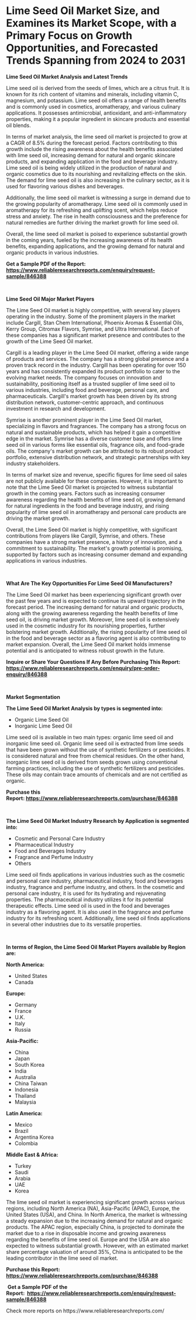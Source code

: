 <p><h1>Lime Seed Oil Market Size, and Examines its Market Scope, with a Primary Focus on Growth Opportunities, and Forecasted Trends Spanning from 2024 to 2031</h1></p><p><strong>Lime Seed Oil Market Analysis and Latest Trends</strong></p>
<p><p>Lime seed oil is derived from the seeds of limes, which are a citrus fruit. It is known for its rich content of vitamins and minerals, including vitamin C, magnesium, and potassium. Lime seed oil offers a range of health benefits and is commonly used in cosmetics, aromatherapy, and various culinary applications. It possesses antimicrobial, antioxidant, and anti-inflammatory properties, making it a popular ingredient in skincare products and essential oil blends.</p><p>In terms of market analysis, the lime seed oil market is projected to grow at a CAGR of 8.5% during the forecast period. Factors contributing to this growth include the rising awareness about the health benefits associated with lime seed oil, increasing demand for natural and organic skincare products, and expanding application in the food and beverage industry. Lime seed oil is being widely utilized in the production of natural and organic cosmetics due to its nourishing and revitalizing effects on the skin. The demand for lime seed oil is also increasing in the culinary sector, as it is used for flavoring various dishes and beverages.</p><p>Additionally, the lime seed oil market is witnessing a surge in demand due to the growing popularity of aromatherapy. Lime seed oil is commonly used in aromatherapy for its refreshing and uplifting scent, which helps reduce stress and anxiety. The rise in health consciousness and the preference for natural remedies are further driving the market growth for lime seed oil.</p><p>Overall, the lime seed oil market is poised to experience substantial growth in the coming years, fueled by the increasing awareness of its health benefits, expanding applications, and the growing demand for natural and organic products in various industries.</p></p>
<p><strong>Get a Sample PDF of the Report:&nbsp; <a href="https://www.reliableresearchreports.com/enquiry/request-sample/846388">https://www.reliableresearchreports.com/enquiry/request-sample/846388</a></strong></p>
<p>&nbsp;</p>
<p><strong>Lime Seed Oil Major Market Players</strong></p>
<p><p>The Lime Seed Oil market is highly competitive, with several key players operating in the industry. Some of the prominent players in the market include Cargill, Stan Chem International, Phoenix Aromas & Essential Oils, Kerry Group, Citromax Flavors, Symrise, and Ultra International. Each of these companies has a significant market presence and contributes to the growth of the Lime Seed Oil market.</p><p>Cargill is a leading player in the Lime Seed Oil market, offering a wide range of products and services. The company has a strong global presence and a proven track record in the industry. Cargill has been operating for over 150 years and has consistently expanded its product portfolio to cater to the evolving market needs. The company focuses on innovation and sustainability, positioning itself as a trusted supplier of lime seed oil to various industries, including food and beverage, personal care, and pharmaceuticals. Cargill's market growth has been driven by its strong distribution network, customer-centric approach, and continuous investment in research and development.</p><p>Symrise is another prominent player in the Lime Seed Oil market, specializing in flavors and fragrances. The company has a strong focus on natural and sustainable products, which has helped it gain a competitive edge in the market. Symrise has a diverse customer base and offers lime seed oil in various forms like essential oils, fragrance oils, and food-grade oils. The company's market growth can be attributed to its robust product portfolio, extensive distribution network, and strategic partnerships with key industry stakeholders.</p><p>In terms of market size and revenue, specific figures for lime seed oil sales are not publicly available for these companies. However, it is important to note that the Lime Seed Oil market is projected to witness substantial growth in the coming years. Factors such as increasing consumer awareness regarding the health benefits of lime seed oil, growing demand for natural ingredients in the food and beverage industry, and rising popularity of lime seed oil in aromatherapy and personal care products are driving the market growth.</p><p>Overall, the Lime Seed Oil market is highly competitive, with significant contributions from players like Cargill, Symrise, and others. These companies have a strong market presence, a history of innovation, and a commitment to sustainability. The market's growth potential is promising, supported by factors such as increasing consumer demand and expanding applications in various industries.</p></p>
<p>&nbsp;</p>
<p><strong>What Are The Key Opportunities For Lime Seed Oil Manufacturers?</strong></p>
<p><p>The Lime Seed Oil market has been experiencing significant growth over the past few years and is expected to continue its upward trajectory in the forecast period. The increasing demand for natural and organic products, along with the growing awareness regarding the health benefits of lime seed oil, is driving market growth. Moreover, lime seed oil is extensively used in the cosmetic industry for its nourishing properties, further bolstering market growth. Additionally, the rising popularity of lime seed oil in the food and beverage sector as a flavoring agent is also contributing to market expansion. Overall, the Lime Seed Oil market holds immense potential and is anticipated to witness robust growth in the future.</p></p>
<p><strong>Inquire or Share Your Questions If Any Before Purchasing This Report: <a href="https://www.reliableresearchreports.com/enquiry/pre-order-enquiry/846388">https://www.reliableresearchreports.com/enquiry/pre-order-enquiry/846388</a></strong></p>
<p>&nbsp;</p>
<p><strong>Market Segmentation</strong></p>
<p><strong>The Lime Seed Oil Market Analysis by types is segmented into:</strong></p>
<p><ul><li>Organic Lime Seed Oil</li><li>Inorganic Lime Seed Oil</li></ul></p>
<p><p>Lime seed oil is available in two main types: organic lime seed oil and inorganic lime seed oil. Organic lime seed oil is extracted from lime seeds that have been grown without the use of synthetic fertilizers or pesticides. It is considered natural and free from chemical residues. On the other hand, inorganic lime seed oil is derived from seeds grown using conventional farming practices, including the use of synthetic fertilizers and pesticides. These oils may contain trace amounts of chemicals and are not certified as organic.</p></p>
<p><strong>Purchase this Report:&nbsp;<a href="https://www.reliableresearchreports.com/purchase/846388">https://www.reliableresearchreports.com/purchase/846388</a></strong></p>
<p>&nbsp;</p>
<p><strong>The Lime Seed Oil Market Industry Research by Application is segmented into:</strong></p>
<p><ul><li>Cosmetic and Personal Care Industry</li><li>Pharmaceutical Industry</li><li>Food and Beverages Industry</li><li>Fragrance and Perfume Industry</li><li>Others</li></ul></p>
<p><p>Lime seed oil finds applications in various industries such as the cosmetic and personal care industry, pharmaceutical industry, food and beverages industry, fragrance and perfume industry, and others. In the cosmetic and personal care industry, it is used for its hydrating and rejuvenating properties. The pharmaceutical industry utilizes it for its potential therapeutic effects. Lime seed oil is used in the food and beverages industry as a flavoring agent. It is also used in the fragrance and perfume industry for its refreshing scent. Additionally, lime seed oil finds applications in several other industries due to its versatile properties.</p></p>
<p>&nbsp;</p>
<p><strong>In terms of Region, the Lime Seed Oil Market Players available by Region are:</strong></p>
<p>
    <p> <strong> North America: </strong>
        <ul>
            <li>United States</li>
            <li>Canada</li>
        </ul>
        </p> 
    <p> <strong> Europe: </strong>
        <ul>
            <li>Germany</li>
            <li>France</li>
            <li>U.K.</li>
            <li>Italy</li>
            <li>Russia</li>
        </ul>
        </p> 
    <p> <strong> Asia-Pacific: </strong>
        <ul>
            <li>China</li>
            <li>Japan</li>
            <li>South Korea</li>
            <li>India</li>
            <li>Australia</li>
            <li>China Taiwan</li>
            <li>Indonesia</li>
            <li>Thailand</li>
            <li>Malaysia</li>
        </ul>
        </p> 
    <p> <strong> Latin America: </strong>
        <ul>
            <li>Mexico</li>
            <li>Brazil</li>
            <li>Argentina Korea</li>
            <li>Colombia</li>
        </ul>
        </p> 
    <p> <strong> Middle East & Africa: </strong>
        <ul>
            <li>Turkey</li>
            <li>Saudi</li>
            <li>Arabia</li>
            <li>UAE</li>
            <li>Korea</li>
        </ul>
    </p>
    </p>
<p><p>The lime seed oil market is experiencing significant growth across various regions, including North America (NA), Asia-Pacific (APAC), Europe, the United States (USA), and China. In North America, the market is witnessing a steady expansion due to the increasing demand for natural and organic products. The APAC region, especially China, is projected to dominate the market due to a rise in disposable income and growing awareness regarding the benefits of lime seed oil. Europe and the USA are also expected to witness substantial growth. However, with an estimated market share percentage valuation of around 35%, China is anticipated to be the leading contributor in the lime seed oil market.</p></p>
<p><strong>Purchase this Report: <a href="https://www.reliableresearchreports.com/purchase/846388">https://www.reliableresearchreports.com/purchase/846388</a></strong></p>
<p>&nbsp;<strong>Get a Sample PDF of the Report:&nbsp;&nbsp;<a href="https://www.reliableresearchreports.com/enquiry/request-sample/846388">https://www.reliableresearchreports.com/enquiry/request-sample/846388</a></strong></p>
<p><strong></strong></p>
<p>Check more reports on https://www.reliableresearchreports.com/</p>
